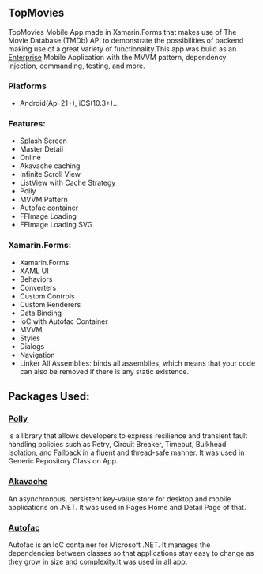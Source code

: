 ## TopMovies

TopMovies Mobile App made in Xamarin.Forms that makes use of The Movie Database (TMDb) API to demonstrate the possibilities of backend making use of a great variety of functionality.This app was build as an [Enterprise](https://blog.xamarin.com/developing-enterprise-apps-using-xamarin-forms/) Mobile Application with the MVVM pattern, dependency injection, commanding, testing, and more.

### Platforms

 - Android(Api 21+), iOS(10.3+)...

### Features:

- Splash Screen
- Master Detail
- Online
- Akavache caching
- Infinite Scroll View
- ListView with Cache Strategy
- Polly
- MVVM Pattern
- Autofac container
- FFImage Loading
- FFImage Loading SVG

### Xamarin.Forms:

- Xamarin.Forms
- XAML UI
- Behaviors
- Converters
- Custom Controls
- Custom Renderers
- Data Binding
- IoC with Autofac Container
- MVVM
- Styles
- Dialogs
- Navigation
- Linker All Assemblies: binds all assemblies, which means that your code can also be removed if there is any static existence.

## Packages Used:

### [Polly](https://www.nuget.org/packages/Polly)
is a library that allows developers to express resilience and transient fault handling policies such as Retry, Circuit Breaker, Timeout, Bulkhead Isolation, and Fallback in a fluent and thread-safe manner. It was used in Generic Repository Class on App.

### [Akavache](https://www.nuget.org/packages/akavache)
An asynchronous, persistent key-value store for desktop and mobile applications on .NET. It was used in Pages Home and Detail Page of that.

### [Autofac](https://www.nuget.org/packages/Autofac)
Autofac is an IoC container for Microsoft .NET. It manages the dependencies between classes so that applications stay easy to change as they grow in size and complexity.It was used in all app.

